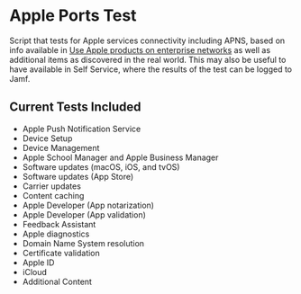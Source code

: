 # Apple Ports Test

Script that tests for Apple services connectivity including APNS, based on info available in [Use Apple products on enterprise networks](https://support.apple.com/en-us/HT210060) as well as additional items as discovered in the real world. This may also be useful to have available in Self Service, where the results of the test can be logged to Jamf. 

## Current Tests Included

* Apple Push Notification Service
* Device Setup
* Device Management
* Apple School Manager and Apple Business Manager
* Software updates (macOS, iOS, and tvOS)
* Software updates (App Store)
* Carrier updates
* Content caching
* Apple Developer (App notarization)
* Apple Developer (App validation)
* Feedback Assistant
* Apple diagnostics
* Domain Name System resolution
* Certificate validation
* Apple ID
* iCloud
* Additional Content
